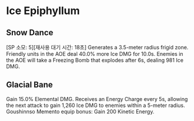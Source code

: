 # Ice Epiphyllum

## Snow Dance

[SP 소모: 5][재사용 대기 시간: 18초] Generates a 3.5-meter radius frigid zone. Friendly units in the AOE deal 40.0% more Ice DMG for 10.0s. Enemies in the AOE will take a Freezing Bomb that explodes after 6s, dealing 981 Ice DMG.

## Glacial Bane

Gain 15.0% Elemental DMG. Receives an Energy Charge every 5s, allowing the next attack to gain 1,260 Ice DMG to enemies within a 5-meter radius.
Goushinnso Memento equip bonus: Gain 200 Kinetic Energy.
